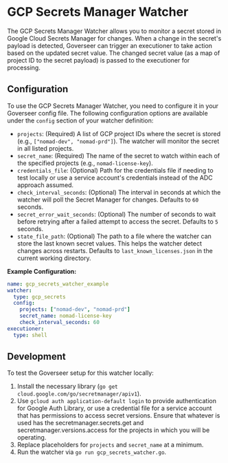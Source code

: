 # GCP Secrets Manager Watcher

The GCP Secrets Manager Watcher allows you to monitor a secret stored in Google Cloud Secrets Manager for changes. When a change in the secret's payload is detected, Goverseer can trigger an executioner to take action based on the updated secret value. The changed secret value (as a map of project ID to the secret payload) is passed to the executioner for processing.

## Configuration

To use the GCP Secrets Manager Watcher, you need to configure it in your Goverseer config file. The following configuration options are available under the `config` section of your watcher definition:

- `projects`: (Required) A list of GCP project IDs where the secret is stored (e.g., `["nomad-dev", "nomad-prd"]`). The watcher will monitor the secret in all listed projects.
- `secret_name`: (Required) The name of the secret to watch within each of the specified projects (e.g., `nomad-license-key`).
- `credentials_file`: (Optional) Path for the credentials file if needing to test locally or use a service account's credentials instead of the ADC approach assumed.
- `check_interval_seconds`: (Optional) The interval in seconds at which the watcher will poll the Secret Manager for changes. Defaults to `60` seconds.
- `secret_error_wait_seconds`: (Optional) The number of seconds to wait before retrying after a failed attempt to access the secret. Defaults to `5` seconds.
- `state_file_path`: (Optional) The path to a file where the watcher can store the last known secret values. This helps the watcher detect changes across restarts. Defaults to `last_known_licenses.json` in the current working directory.

**Example Configuration:**

```yaml
name: gcp_secrets_watcher_example
watcher:
  type: gcp_secrets
  config:
    projects: ["nomad-dev", "nomad-prd"]
    secret_name: nomad-license-key
    check_interval_seconds: 60
executioner:
  type: shell
```

## Development

To test the Goverseer setup for this watcher locally:
1. Install the necessary library (`go get cloud.google.com/go/secretmanager/apiv1`).
2. Use `gcloud auth application-default login` to provide authentication for Google Auth Library, or use a credential file for a service account that has permissions to access secret versions. Ensure that whatever is used has the secretmanager.secrets.get and secretmanager.versions.access for the projects in which you will be operating.
2. Replace placeholders for `projects` and `secret_name` at a minimum.
3. Run the watcher via `go run gcp_secrets_watcher.go`.